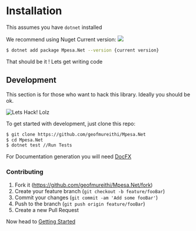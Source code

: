 # Installation

This assumes you have `dotnet` installed

We recommend using Nuget
Current version: ![](https://img.shields.io/nuget/v/Mpesa.Net.svg?style=flat-square)
```sh
$ dotnet add package Mpesa.Net --version {current version}
```
That should be it ! Lets get writing code

## Development
This section is for those who want to hack this library. Ideally you should be ok.

![Lets Hack! Lolz](https://media.giphy.com/media/o0vwzuFwCGAFO/giphy-downsized.gif)

To get started with development, just clone this repo:
```sh
$ git clone https://github.com/geofmureithi/Mpesa.Net
$ cd Mpesa.Net
$ dotnet test //Run Tests
```

For Documentation generation you will need [DocFX](https://dotnet.github.io/docfx/index.html)

### Contributing
1. Fork it (<https://github.com/geofmureithi/Mpesa.Net/fork>)
2. Create your feature branch (`git checkout -b feature/fooBar`)
3. Commit your changes (`git commit -am 'Add some fooBar'`)
4. Push to the branch (`git push origin feature/fooBar`)
5. Create a new Pull Request


Now head to [Getting Started](/articles/getting-started.html)
